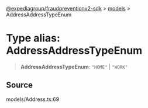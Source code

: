[@expediagroup/fraudpreventionv2-sdk](../../index.md) > [models](../index.md) > AddressAddressTypeEnum

# Type alias: AddressAddressTypeEnum

> **AddressAddressTypeEnum**: `"HOME"` \| `"WORK"`

## Source

models/Address.ts:69
